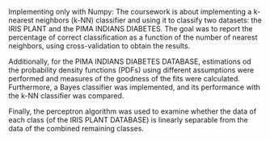 Implementing only with Numpy:
The coursework is about implementing a k-nearest neighbors (k-NN) classifier and using it to classify two datasets: the IRIS PLANT and the PIMA INDIANS DIABETES. The goal was to report the percentage of correct classification as a function of the number of nearest neighbors, using cross-validation to obtain the results.

Additionally, for the PIMA INDIANS DIABETES DATABASE, estimations od the probability density functions (PDFs) using different assumptions were performed and measures of the goodness of the fits were calculated. Furthermore, a Bayes classifier was implemented, and its performance with the k-NN classifier was compared.

Finally, the perceptron algorithm was used to examine whether the data of each class (of the IRIS PLANT DATABASE) is linearly separable from the data of the combined remaining classes.
